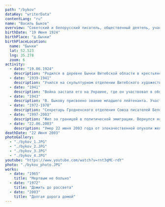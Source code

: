 ```yaml
---
path: "/bykov"
dataKey: "writerData"
contentLang: "ru"
name: "Василь Быков"
overview: "Советский и белорусский писатель, общественный деятель, участник Великой Отечественной войны. Член Союза писателей СССР."
birthDate: "19 Июня 1924"
birthPlace: "д.Бычки"
birthPlaceLocation:
  name: "Бычки"
  lat: 52.523
  lng: 35.278
  zoom: 6
activity:
  - date: "19.06.1924"
    description: "Родился в деревне Бычки Витебской области в крестьянской семье."
  - date: "1939-1941"
    description: "Учился на скульптурном отделении Витебского художественного училища (1939—1940), которое оставил из-за отмены стипендий, и в школе ФЗО (до мая 1941 года)."
  - date: "1941"
    description: "Война застала его на Украине, где он участвовал в оборонных работах. Во время отступления в Белгороде он отстал от своей колонны и был арестован, Быкова чуть не расстреляли как немецкого шпиона."
  - date: "1943"
    description: "В. Быкову присвоено звание младшего лейтенанта. Участвовал в боях за Кривой Рог, Александрию, Знаменку. Во время Кировоградской операции ранен в ногу и живот (по ошибке был записан как погибший)."
  - date: "1972-1978"
    description: "Секретарь Гродненского отделения Союза писателей Белорусской ССР."
  - date: "1997-2003"
    description: "Жил за границей в политической эмиграции. Вернулся на родину только за месяц до смерти."
  - date: "22.06.2003"
    description: "Умер 22 июня 2003 года от злокачественной опухоли желудка в реанимационном отделении онкологического госпиталя в Боровлянах, под Минском. Похоронен на Восточном кладбище в Минске."
deathDate: "22 Июня 2003"
photoGallery:
  - "./bykov_1.JPG"
  - "./bykov_2.JPG"
  - "./bykov_3.JPG"
  - "./bykov_4.JPG"
youtube: "https://www.youtube.com/watch?v=rnt3qMC-rdY"
photo: "./bykov_photo.JPG"
works:
  - date: "1965"
    title: "Мертвым не больно"
  - date: "1972"
    title: "Дожить до рассвета"
  - date: "2003"
    title: "Долгая дорога домой"
---
```

